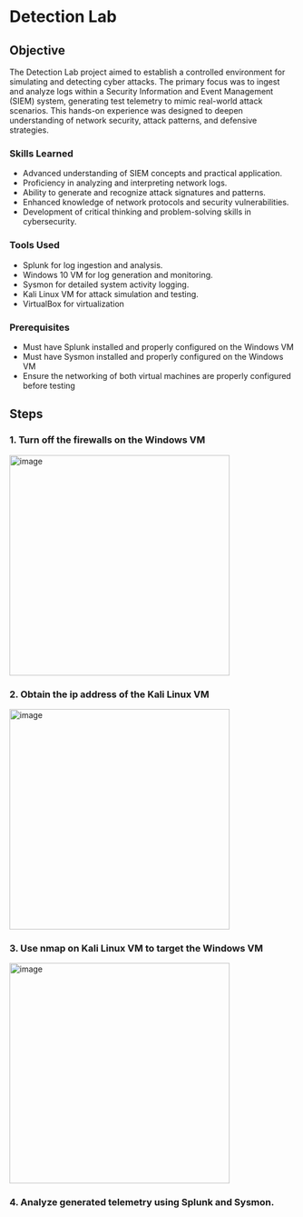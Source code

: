 # Detection Lab

## Objective

The Detection Lab project aimed to establish a controlled environment for simulating and detecting cyber attacks. The primary focus was to ingest and analyze logs within a Security Information and Event Management (SIEM) system, generating test telemetry to mimic real-world attack scenarios. This hands-on experience was designed to deepen understanding of network security, attack patterns, and defensive strategies.

### Skills Learned

- Advanced understanding of SIEM concepts and practical application.
- Proficiency in analyzing and interpreting network logs.
- Ability to generate and recognize attack signatures and patterns.
- Enhanced knowledge of network protocols and security vulnerabilities.
- Development of critical thinking and problem-solving skills in cybersecurity.

### Tools Used
- Splunk for log ingestion and analysis.
- Windows 10 VM for log generation and monitoring.
- Sysmon for detailed system activity logging.
- Kali Linux VM for attack simulation and testing.
- VirtualBox for virtualization

### Prerequisites
- Must have Splunk installed and properly configured on the Windows VM
- Must have Sysmon installed and properly configured on the Windows VM
- Ensure the networking of both virtual machines are properly configured before testing

## Steps
### 1. Turn off the firewalls on the Windows VM
   <img width="388" alt="image" src="https://github.com/user-attachments/assets/e29efdec-9743-4dae-8e71-773ffcb23759" />

### 2. Obtain the ip address of the Kali Linux VM
   <img width="388" alt="image" src="https://github.com/user-attachments/assets/f9e090e9-9003-4063-808a-ddfc9ebc5793" />

### 3. Use nmap on Kali Linux VM to target the Windows VM
   <img width="388" alt="image" src="https://github.com/user-attachments/assets/83017e8f-95b6-4a15-998f-3920bbf0cd0d" />

### 4. Analyze generated telemetry using Splunk and Sysmon.
